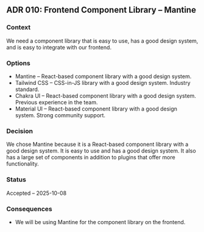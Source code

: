 ## ADR 010: Frontend Component Library – Mantine

### Context

We need a component library that is easy to use, has a good design system, and is easy to integrate with our frontend.

### Options

- Mantine – React-based component library with a good design system.
- Tailwind CSS – CSS-in-JS library with a good design system. Industry standard.
- Chakra UI – React-based component library with a good design system. Previous experience in the team.
- Material UI – React-based component library with a good design system. Strong community support.

### Decision

We chose Mantine because it is a React-based component library with a good design system. It is easy to use and has a good design system. It also has a large set of components in addition to plugins that offer more functionality.

### Status

Accepted – 2025-10-08

### Consequences

- We will be using Mantine for the component library on the frontend.
